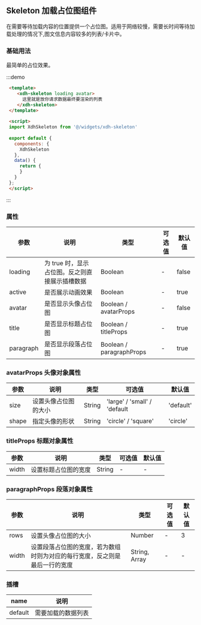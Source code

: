 <script>
import XdhSkeleton from '@/widgets/xdh-skeleton'
export default {
  components: {
    XdhSkeleton
  },
  data() {
    return {
    }
  }
};
</script>
## Skeleton 加载占位图组件

在需要等待加载内容的位置提供一个占位图。适用于网络较慢，需要长时间等待加载处理的情况下,图文信息内容较多的列表/卡片中。

### 基础用法

最简单的占位效果。
 
:::demo 
 
```html
 <template>
    <xdh-skeleton loading avatar>
      这里就是放你请求数据最终要渲染的列表
    </xdh-skeleton>
 </template>
 
 <script>
 import XdhSkeleton from '@/widgets/xdh-skeleton'
 
 export default {   
   components: {
     XdhSkeleton
   },
   data() {
     return {
     }
   }
 };
 </script>
 ```
 :::
 
 ### 属性
 
 | 参数 | 说明 | 类型 | 可选值 | 默认值 |
 |----|----|----|----|----|
 | loading | 为 true 时，显示占位图。反之则直接展示插槽数据 | Boolean | - | false |
 | active | 是否展示动画效果 | Boolean | - | true |
 | avatar | 是否显示头像占位图 | Boolean / avatarProps | - | false |
 | title | 是否显示标题占位图 | Boolean / titleProps | - | true |
 | paragraph | 是否显示段落占位图 | Boolean / paragraphProps | - | true |

### avatarProps 头像对象属性

 | 参数 | 说明 | 类型 | 可选值 | 默认值 |
 |----|----|----|----|----|
 | size | 设置头像占位图的大小 | String | 'large' / 'small' / 'default | 'default' |
 | shape | 指定头像的形状 | String |  'circle' / 'square'| 'circle' |

### titleProps 标题对象属性

 | 参数 | 说明 | 类型 | 可选值 | 默认值 |
 |----|----|----|----|----|
 | width | 设置标题占位图的宽度 | String | - | - |

### paragraphProps 段落对象属性

 | 参数 | 说明 | 类型 | 可选值 | 默认值 |
 |----|----|----|----|----|
 | rows | 设置头像占位图的大小 | Number | - | 3 |
 | width | 设置段落占位图的宽度，若为数组时则为对应的每行宽度，反之则是最后一行的宽度 | String, Array | - | - |

### 插槽

| name | 说明 |
|-----|-----|
| default | 需要加载的数据列表 |




